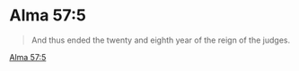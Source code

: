 # Alma 57:5

> And thus ended the twenty and eighth year of the reign of the judges.

[Alma 57:5](https://www.churchofjesuschrist.org/study/scriptures/bofm/alma/57?lang=eng&id=p5#p5)


